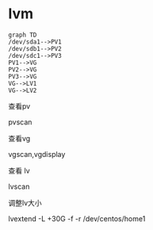 # lvm

```mermaid
graph TD
/dev/sda1-->PV1
/dev/sdb1-->PV2
/dev/sdc1-->PV3
PV1-->VG
PV2-->VG
PV3-->VG
VG-->LV1
VG-->LV2
```

查看pv

pvscan

查看vg

vgscan,vgdisplay

查看 lv

lvscan

调整lv大小

lvextend -L +30G -f -r /dev/centos/home1

